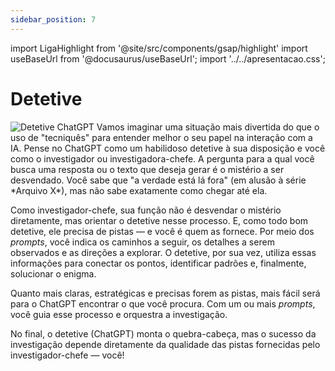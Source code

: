 ```yaml
---
sidebar_position: 7
---
```

import LigaHighlight from '@site/src/components/gsap/highlight'
import useBaseUrl from '@docusaurus/useBaseUrl';
import '../../apresentacao.css';

# Detetive
<LigaHighlight />
<img src={useBaseUrl("/img/docs/curso/detetive.png")} alt="Detetive ChatGPT" class="float-right" />
Vamos imaginar uma situação mais divertida do que o uso de "tecniquês" para entender melhor o seu papel na interação com a IA. Pense no ChatGPT como um habilidoso detetive à sua disposição e você como o investigador ou investigadora-chefe. A pergunta para a qual você busca uma resposta ou o texto que deseja gerar é o mistério a ser desvendado. Você sabe que "a verdade está lá fora" (em alusão à série *Arquivo X*), mas não sabe exatamente como chegar até ela.

Como investigador-chefe, sua função não é desvendar o mistério diretamente, mas orientar o detetive nesse processo. E, como todo bom detetive, ele precisa de pistas — e você é quem as fornece. Por meio dos *prompts*, você indica os caminhos a seguir, os detalhes a serem observados e as direções a explorar. O detetive, por sua vez, utiliza essas informações para conectar os pontos, identificar padrões e, finalmente, solucionar o enigma.

Quanto mais claras, estratégicas e precisas forem as pistas, mais fácil será para o ChatGPT encontrar o que você procura. Com um ou mais *prompts*, você guia esse processo e orquestra a investigação.

No final, o detetive (ChatGPT) monta o quebra-cabeça, mas o sucesso da investigação depende diretamente da <span class="text-highlight-end">qualidade das pistas fornecidas pelo investigador-chefe — você!</span>